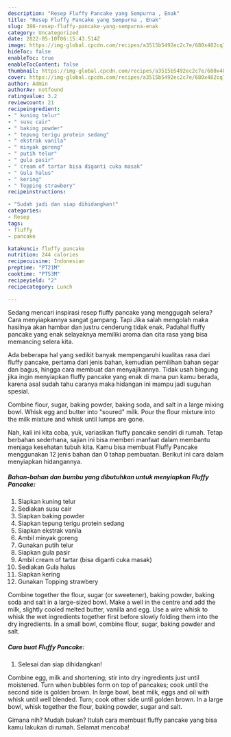 ```yaml
---
description: "Resep Fluffy Pancake yang Sempurna , Enak"
title: "Resep Fluffy Pancake yang Sempurna , Enak"
slug: 386-resep-fluffy-pancake-yang-sempurna-enak
category: Uncategorized
date: 2022-05-10T06:15:43.514Z
image: https://img-global.cpcdn.com/recipes/a3515b5492ec2c7e/680x482cq70/fluffy-pancake-foto-resep-utama.jpg
hideToc: false
enableToc: true
enableTocContent: false
thumbnail: https://img-global.cpcdn.com/recipes/a3515b5492ec2c7e/680x482cq70/fluffy-pancake-foto-resep-utama.jpg
cover: https://img-global.cpcdn.com/recipes/a3515b5492ec2c7e/680x482cq70/fluffy-pancake-foto-resep-utama.jpg
author: Admin
authorAv: notfound
ratingvalue: 3.2
reviewcount: 21
recipeingredient:
- " kuning telur"
- " susu cair"
- " baking powder"
- " tepung terigu protein sedang"
- " ekstrak vanila"
- " minyak goreng"
- " putih telur"
- " gula pasir"
- " cream of tartar bisa diganti cuka masak"
- " Gula halus"
- " kering"
- " Topping strawbery"
recipeinstructions:

- "Sudah jadi dan siap dihidangkan!"
categories:
- Resep
tags:
- fluffy
- pancake

katakunci: fluffy pancake 
nutrition: 244 calories
recipecuisine: Indonesian
preptime: "PT21M"
cooktime: "PT53M"
recipeyield: "2"
recipecategory: Lunch

---
```



Sedang mencari inspirasi resep fluffy pancake yang menggugah selera? Cara menyiapkannya sangat gampang. Tapi Jika salah mengolah maka hasilnya akan hambar dan justru cenderung tidak enak. Padahal fluffy pancake yang enak selayaknya memiliki aroma dan cita rasa yang bisa memancing selera kita.


Ada beberapa hal yang sedikit banyak mempengaruhi kualitas rasa dari fluffy pancake, pertama dari jenis bahan, kemudian pemilihan bahan segar dan bagus, hingga cara membuat dan menyajikannya. Tidak usah bingung jika ingin menyiapkan fluffy pancake yang enak di mana pun kamu berada, karena asal sudah tahu caranya maka hidangan ini mampu jadi suguhan spesial.

Combine flour, sugar, baking powder, baking soda, and salt in a large mixing bowl. Whisk egg and butter into &#34;soured&#34; milk. Pour the flour mixture into the milk mixture and whisk until lumps are gone.


Nah, kali ini kita coba, yuk, variasikan fluffy pancake sendiri di rumah. Tetap berbahan sederhana, sajian ini bisa memberi manfaat dalam membantu menjaga kesehatan tubuh kita. Kamu bisa membuat Fluffy Pancake menggunakan 12 jenis bahan dan 0 tahap pembuatan. Berikut ini cara dalam menyiapkan hidangannya.

<!--inarticleads1-->

##### Bahan-bahan dan bumbu yang dibutuhkan untuk menyiapkan Fluffy Pancake:

1. Siapkan  kuning telur
1. Sediakan  susu cair
1. Siapkan  baking powder
1. Siapkan  tepung terigu protein sedang
1. Siapkan  ekstrak vanila
1. Ambil  minyak goreng
1. Gunakan  putih telur
1. Siapkan  gula pasir
1. Ambil  cream of tartar (bisa diganti cuka masak)
1. Sediakan  Gula halus
1. Siapkan  kering
1. Gunakan  Topping strawbery


Combine together the flour, sugar (or sweetener), baking powder, baking soda and salt in a large-sized bowl. Make a well in the centre and add the milk, slightly cooled melted butter, vanilla and egg. Use a wire whisk to whisk the wet ingredients together first before slowly folding them into the dry ingredients. In a small bowl, combine flour, sugar, baking powder and salt. 

<!--inarticleads2-->

##### Cara buat Fluffy Pancake:


1. Selesai dan siap dihidangkan!

Combine egg, milk and shortening; stir into dry ingredients just until moistened. Turn when bubbles form on top of pancakes; cook until the second side is golden brown. In large bowl, beat milk, eggs and oil with whisk until well blended. Turn; cook other side until golden brown. In a large bowl, whisk together the flour, baking powder, sugar and salt. 

Gimana nih? Mudah bukan? Itulah cara membuat fluffy pancake yang bisa kamu lakukan di rumah. Selamat mencoba!
